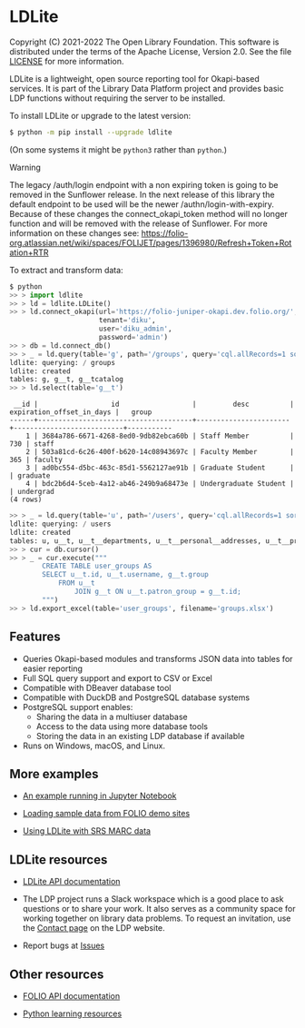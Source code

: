 LDLite
======

Copyright (C) 2021-2022 The Open Library Foundation. This software is
distributed under the terms of the Apache License, Version 2.0. See
the file
[LICENSE](https://github.com/library-data-platform/ldlite/blob/master/LICENSE)
for more information.

LDLite is a lightweight, open source reporting tool for Okapi-based
services. It is part of the Library Data Platform project and
provides basic LDP functions without requiring the server to be
installed.

To install LDLite or upgrade to the latest version:

```bash
$ python -m pip install --upgrade ldlite
```

(On some systems it might be `python3` rather than `python`.)

> [!Warning]
> The legacy /auth/login endpoint with a non expiring token is going to be removed in the Sunflower release.
> In the next release of this library the default endpoint to be used will be the newer /authn/login-with-expiry.
> Because of these changes the connect_okapi_token method will no longer function and will be removed with the release of Sunflower.
> For more information on these changes see: https://folio-org.atlassian.net/wiki/spaces/FOLIJET/pages/1396980/Refresh+Token+Rotation+RTR

To extract and transform data:

```python
$ python
>> > import ldlite
>> > ld = ldlite.LDLite()
>> > ld.connect_okapi(url='https://folio-juniper-okapi.dev.folio.org/',
                      tenant='diku',
                      user='diku_admin',
                      password='admin')
>> > db = ld.connect_db()
>> > _ = ld.query(table='g', path='/groups', query='cql.allRecords=1 sortby id')
ldlite: querying: / groups
ldlite: created
tables: g, g__t, g__tcatalog
>> > ld.select(table='g__t')
```

```
 __id |                  id                  |         desc          | expiration_offset_in_days |   group   
------+--------------------------------------+-----------------------+---------------------------+-----------
    1 | 3684a786-6671-4268-8ed0-9db82ebca60b | Staff Member          |                       730 | staff     
    2 | 503a81cd-6c26-400f-b620-14c08943697c | Faculty Member        |                       365 | faculty   
    3 | ad0bc554-d5bc-463c-85d1-5562127ae91b | Graduate Student      |                           | graduate  
    4 | bdc2b6d4-5ceb-4a12-ab46-249b9a68473e | Undergraduate Student |                           | undergrad 
(4 rows)
```

```python
>> > _ = ld.query(table='u', path='/users', query='cql.allRecords=1 sortby id')
ldlite: querying: / users
ldlite: created
tables: u, u__t, u__t__departments, u__t__personal__addresses, u__t__proxy_for, u__tcatalog
>> > cur = db.cursor()
>> > _ = cur.execute("""
        CREATE TABLE user_groups AS
        SELECT u__t.id, u__t.username, g__t.group
            FROM u__t
                JOIN g__t ON u__t.patron_group = g__t.id;
        """)
>> > ld.export_excel(table='user_groups', filename='groups.xlsx')
```

Features
--------

* Queries Okapi-based modules and transforms JSON data into tables for
  easier reporting
* Full SQL query support and export to CSV or Excel
* Compatible with DBeaver database tool
* Compatible with DuckDB and PostgreSQL database systems
* PostgreSQL support enables:
    * Sharing the data in a multiuser database
    * Access to the data using more database tools
    * Storing the data in an existing LDP database if available
* Runs on Windows, macOS, and Linux.

More examples
-------------

* [An example running in Jupyter
  Notebook](https://github.com/library-data-platform/ldlite/blob/main/examples/example.md)

* [Loading sample data from FOLIO demo
  sites](https://github.com/library-data-platform/ldlite/blob/main/examples/folio_demo.py)

* [Using LDLite with SRS MARC data](https://github.com/library-data-platform/ldlite/blob/main/srs.md)

LDLite resources
----------------

* [LDLite API documentation](https://library-data-platform.github.io/ldlite/ldlite.html)

* The LDP project runs a Slack workspace which is a good place to ask
  questions or to share your work. It also serves as a community space
  for working together on library data problems. To request an invitation,
  use the [Contact page](https://librarydataplatform.org/contact/)
  on the LDP website.

* Report bugs at [Issues](https://github.com/library-data-platform/ldlite/issues)

Other resources
---------------

* [FOLIO API documentation](https://dev.folio.org/reference/api/)

* [Python learning resources](https://www.python.org/about/gettingstarted/)

